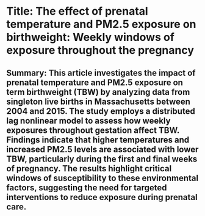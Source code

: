 # Title: The effect of prenatal temperature and PM2.5 exposure on birthweight: Weekly windows of exposure throughout the pregnancy

## Summary: This article investigates the impact of prenatal temperature and PM2.5 exposure on term birthweight (TBW) by analyzing data from singleton live births in Massachusetts between 2004 and 2015. The study employs a distributed lag nonlinear model to assess how weekly exposures throughout gestation affect TBW. Findings indicate that higher temperatures and increased PM2.5 levels are associated with lower TBW, particularly during the first and final weeks of pregnancy. The results highlight critical windows of susceptibility to these environmental factors, suggesting the need for targeted interventions to reduce exposure during prenatal care.
